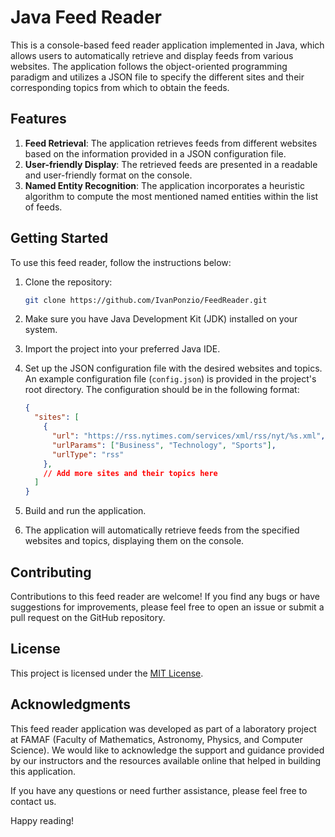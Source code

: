 # Java Feed Reader

This is a console-based feed reader application implemented in Java, which allows users to automatically retrieve and display feeds from various websites. The application follows the object-oriented programming paradigm and utilizes a JSON file to specify the different sites and their corresponding topics from which to obtain the feeds.

## Features

1. **Feed Retrieval**: The application retrieves feeds from different websites based on the information provided in a JSON configuration file.
2. **User-friendly Display**: The retrieved feeds are presented in a readable and user-friendly format on the console.
3. **Named Entity Recognition**: The application incorporates a heuristic algorithm to compute the most mentioned named entities within the list of feeds.

## Getting Started

To use this feed reader, follow the instructions below:

1. Clone the repository:

   ```bash
   git clone https://github.com/IvanPonzio/FeedReader.git
   ```

2. Make sure you have Java Development Kit (JDK) installed on your system.

3. Import the project into your preferred Java IDE.

4. Set up the JSON configuration file with the desired websites and topics. An example configuration file (`config.json`) is provided in the project's root directory. The configuration should be in the following format:

   ```json
   {
     "sites": [
       {
         "url": "https://rss.nytimes.com/services/xml/rss/nyt/%s.xml",
         "urlParams": ["Business", "Technology", "Sports"],
         "urlType": "rss"
       },
       // Add more sites and their topics here
     ]
   }
   ```

5. Build and run the application.

6. The application will automatically retrieve feeds from the specified websites and topics, displaying them on the console.

## Contributing

Contributions to this feed reader are welcome! If you find any bugs or have suggestions for improvements, please feel free to open an issue or submit a pull request on the GitHub repository.

## License

This project is licensed under the [MIT License](LICENSE).

## Acknowledgments

This feed reader application was developed as part of a laboratory project at FAMAF (Faculty of Mathematics, Astronomy, Physics, and Computer Science). We would like to acknowledge the support and guidance provided by our instructors and the resources available online that helped in building this application.

If you have any questions or need further assistance, please feel free to contact us.

Happy reading!
